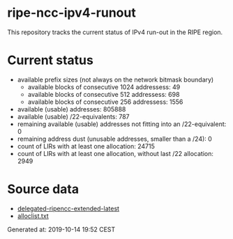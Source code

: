 # ripe-ncc-ipv4-runout
This repository tracks the current status of IPv4 run-out in the RIPE region.

# Current status
- available prefix sizes (not always on the network bitmask boundary)
  - available blocks of consecutive 1024 addressess: 49
  - available blocks of consecutive 512 addressess: 698
  - available blocks of consecutive 256 addressess: 1556
- available (usable) addresses: 805888
- available (usable) /22-equivalents: 787
- remaining available (usable) addresses not fitting into an /22-equivalent: 0
- remaining address dust (unusable addresses, smaller than a /24): 0
- count of LIRs with at least one allocation: 24715
- count of LIRs with at least one allocation, without last /22 allocation: 2949

# Source data
- [delegated-ripencc-extended-latest](https://ftp.ripe.net/pub/stats/ripencc/delegated-ripencc-extended-latest)
- [alloclist.txt](https://ftp.ripe.net/pub/stats/ripencc/membership/alloclist.txt)

Generated at: 2019-10-14 19:52 CEST
